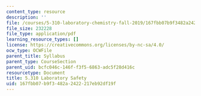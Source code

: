 ```yaml
---
content_type: resource
description: ''
file: /courses/5-310-laboratory-chemistry-fall-2019/167fbb07b9f3482a2422217eb92df19f_MIT5_310F19_safety.pdf
file_size: 232228
file_type: application/pdf
learning_resource_types: []
license: https://creativecommons.org/licenses/by-nc-sa/4.0/
ocw_type: OCWFile
parent_title: Syllabus
parent_type: CourseSection
parent_uid: bcfc046c-146f-f3f5-6863-adc5f28d416c
resourcetype: Document
title: 5.310 Laboratory Safety
uid: 167fbb07-b9f3-482a-2422-217eb92df19f
---
```

